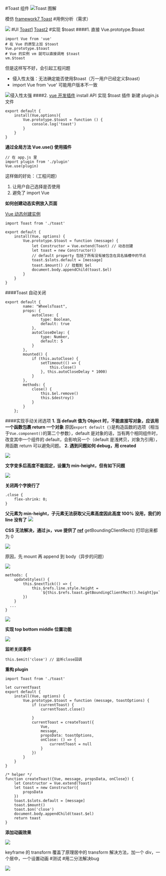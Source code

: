 #Toast 组件
![Toast 图解](https://upload-images.jianshu.io/upload_images/7094266-21460d8fdb582e54.png?imageMogr2/auto-orient/strip%7CimageView2/2/w/1240)

模仿 [framework7 Toast](https://framework7.io/docs/toast.html)
#用例分析（需求）

![](https://upload-images.jianshu.io/upload_images/7094266-d5156717ad969ff1.png?imageMogr2/auto-orient/strip%7CimageView2/2/w/1240)
#UI
[Toast1](https://www.yuque.com/u29422/gulu/244946)
[Toast2](https://www.yuque.com/u29422/gulu/244945)
#实现 $toast
####1. 直接 Vue.prototype.$toast
```
import Vue from 'vue'
# 在 Vue 的原型上加 $toast 
Vue.prototype.$toast 
# Vue 的实例 vm 就可以直接调用 $toast
vm.$toast
```
但是这样写不好，会引起工程问题
- 侵入性太强：无法确定能否使用\$toast（万一用户已经定义$toast）
- import Vue from 'vue' 可能用户版本不一致

![侵入性太强](https://upload-images.jianshu.io/upload_images/7094266-c3fbc482af74685b.png?imageMogr2/auto-orient/strip%7CimageView2/2/w/1240)
####2. [vue 开发插件](https://cn.vuejs.org/v2/guide/plugins.html#%E5%BC%80%E5%8F%91%E6%8F%92%E4%BB%B6) install API 实现 $toast 插件
新建 plugin.js 文件
```
export default {
    install(Vue,options){
        Vue.prototype.$toast = function () {
            console.log('toast')
        } 
    }
}
```
**通过全局方法 Vue.use() 使用插件**


```
// 在 app.js 里
import plugin from './plugin'
Vue.use(plugin)
```

这样做的好处：（工程问题）

1. 让用户自己选择是否使用
2. 避免了 import Vue

**如何创建动态实例放入页面**

[Vue 动态创建实例](https://zhuanlan.zhihu.com/p/38076208)
```
import Toast from './toast'

export default {
    install(Vue, options) {
        Vue.prototype.$toast = function (message) {
            let Constructor = Vue.extend(Toast) // 动态创建
            let toast = new Constructor()
            // default property 包括了所有没有被包含在具名插槽中的节点
            toast.$slots.default = [message]
            toast.$mount() // 挂载到 $el
            document.body.appendChild(toast.$el)
        }
    }
}
```

####Toast 自动关闭
```
export default {
        name: "WheelsToast",
        props: {
            autoClose: {
                type: Boolean,
                default: true
            },
            autoCloseDelay: {
                type: Number,
                default: 5
            }
        },
        mounted() {
            if (this.autoClose) {
                setTimeout(() => {
                    this.close()
                }, this.autoCloseDelay * 1000)
            }
        },
        methods: {
            close() {
                this.$el.remove()
                this.$destroy()
            }
        }
    };
```
####实现手动关闭选项
**1. 当 default 值为 Object 时，不能直接写对象，应该用一个函数包裹 return 一个对象**
原因`export default {}`是构造函数的选项（相当于`Vue.component()`的第二个参数），default 是对象的话，当有两个相同组件时，改变其中一个组件的 default，会影响另一个（default 是浅拷贝，对象为引用），用函数 return 可以避免问题。
**2. 遇到问题如何 debug，用 created**

![](https://upload-images.jianshu.io/upload_images/7094266-533bac3ea4ce9da1.png?imageMogr2/auto-orient/strip%7CimageView2/2/w/1240)

**文字变多后高度不能固定，设置为 min-height，但有如下问题**

![](https://upload-images.jianshu.io/upload_images/7094266-9a6edd2e86d7546f.png?imageMogr2/auto-orient/strip%7CimageView2/2/w/1240)

**关闭两个字换行了**
```
.close {
    flex-shrink: 0;
}
```
**父元素为 min-height，子元素无法获取父元素高度因此高度 100% 没用，我们的 line 没有了**
![](https://upload-images.jianshu.io/upload_images/7094266-c56eba42cbb7a140.png?imageMogr2/auto-orient/strip%7CimageView2/2/w/1240)

**CSS 无法解决，通过 js，vue 提供了 [ref](https://cn.vuejs.org/v2/api/#ref)**
getBoundingClientRect() 打印出来都为 0

![](https://upload-images.jianshu.io/upload_images/7094266-6fe02df282fba2cc.png?imageMogr2/auto-orient/strip%7CimageView2/2/w/1240)

原因，先 mount 再 append 到 body（异步的问题）

![](https://upload-images.jianshu.io/upload_images/7094266-9f26186bbc4c4f7e.png?imageMogr2/auto-orient/strip%7CimageView2/2/w/1240)
```
methods: {
    updateStyles() {
        this.$nextTick(() => {
            this.$refs.line.style.height =
                `${this.$refs.toast.getBoundingClientRect().height}px`
        })
    }
  ...
}
```
![](https://upload-images.jianshu.io/upload_images/7094266-d3cdf13447db2e49.png?imageMogr2/auto-orient/strip%7CimageView2/2/w/1240)

**实现 top bottom middle 位置功能**

![](https://upload-images.jianshu.io/upload_images/7094266-5ae6c238c43bdb0d.png?imageMogr2/auto-orient/strip%7CimageView2/2/w/1240)

**监听关闭事件**
```
this.$emit('close') // 监听close回调
```
**重构 plugin**
```
import Toast from './toast'

let currentToast
export default {
    install(Vue, options) {
        Vue.prototype.$toast = function (message, toastOptions) {
            if (currentToast) {
                currentToast.close()

            }
            currentToast = createToast({
                Vue,
                message,
                propsData: toastOptions,
                onClose: () => {
                    currentToast = null
                }
            })
        }
    }
}

/* helper */
function createToast({Vue, message, propsData, onClose}) {
    let Constructor = Vue.extend(Toast)
    let toast = new Constructor({
        propsData
    })
    toast.$slots.default = [message]
    toast.$mount()
    toast.$on('close')
    document.body.appendChild(toast.$el)
    return toast
}
```
**添加动画效果**

![](https://upload-images.jianshu.io/upload_images/7094266-753b77d00b7c1c2b.png?imageMogr2/auto-orient/strip%7CimageView2/2/w/1240)

keyframe 的 transform 覆盖了原理居中的 transform
解决方法，加一个 div，一个居中，一个设置动画
#测试
#用二分法解决bug

![](https://upload-images.jianshu.io/upload_images/7094266-8bca4ff557596485.png?imageMogr2/auto-orient/strip%7CimageView2/2/w/1240)
